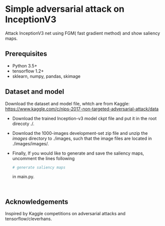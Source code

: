 # Simple adversarial attack on InceptionV3

Attack InceptionV3 net using FGM( fast gradient method)  and show saliency maps.

## Prerequisites

- Python 3.5+
- tensorflow 1.2+
- sklearn, numpy, pandas, skimage

## Dataset and model

Download the dataset and model file, whtch are from Kaggle: https://www.kaggle.com/c/nips-2017-non-targeted-adversarial-attack/data

+ Download the trained Inception-v3 model ckpt file  and put it in the root direcoty ./.

+ Download the 1000-images development-set zip file and unzip the *images* directory to ./images, such that the image files are located in ./images/images/.

+ Finally, If you would like to generate and save the saliency maps, uncomment the lines following 

  ```python
  # generate saliency maps
  ```

  in main.py.

  ​

## Acknowledgements

Inspired by Kaggle competitions on adversarial attacks and tensorflow/cleverhans.